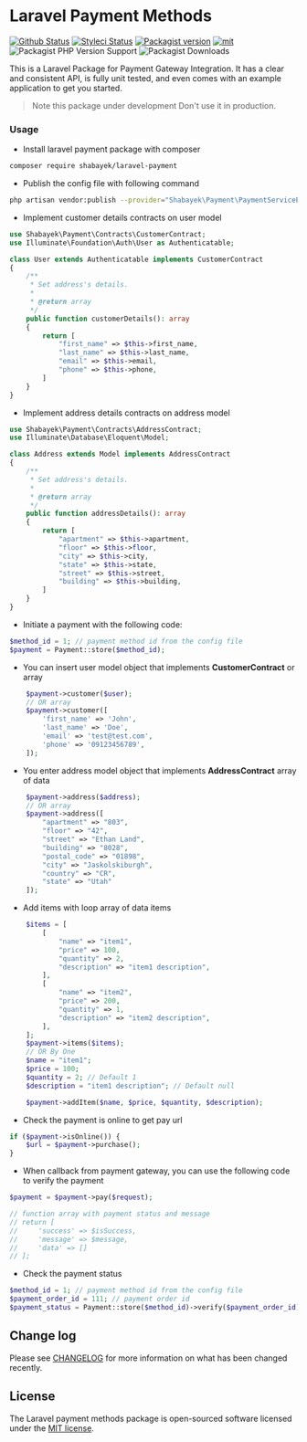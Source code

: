 # Laravel Payment Methods
[![Github Status](https://github.com/shabayekdes/laravel-payment/actions/workflows/tests.yml/badge.svg)](https://github.com/shabayekdes/laravel-payment/actions) [![Styleci Status](https://github.styleci.io/repos/421966331/shield?style=flat&branch=develop)](https://github.styleci.io/repos/421966331) [![Packagist version](https://img.shields.io/packagist/v/shabayek/laravel-payment)](https://packagist.org/packages/shabayek/laravel-payment) [![mit](https://img.shields.io/apm/l/laravel)](https://packagist.org/packages/shabayek/laravel-payment) ![Packagist PHP Version Support](https://img.shields.io/packagist/php-v/shabayek/laravel-payment) ![Packagist Downloads](https://img.shields.io/packagist/dt/shabayek/laravel-payment)

This is a Laravel Package for Payment Gateway Integration. It has a clear and consistent API, is fully unit tested, and even comes with an example application to get you started.

> Note this package under development Don't use it in production.

### Usage

- Install laravel payment package with composer

```bash
composer require shabayek/laravel-payment
```

- Publish the config file with following command

```bash
php artisan vendor:publish --provider="Shabayek\Payment\PaymentServiceProvider" --tag=config
```

- Implement customer details contracts on user model

```php
use Shabayek\Payment\Contracts\CustomerContract;
use Illuminate\Foundation\Auth\User as Authenticatable;

class User extends Authenticatable implements CustomerContract
{
    /**
     * Set address's details.
     *
     * @return array
     */
    public function customerDetails(): array
    {
        return [
            "first_name" => $this->first_name,
            "last_name" => $this->last_name,
            "email" => $this->email,
            "phone" => $this->phone,
        ]
    }
}
```

- Implement address details contracts on address model

```php
use Shabayek\Payment\Contracts\AddressContract;
use Illuminate\Database\Eloquent\Model;

class Address extends Model implements AddressContract
{
    /**
     * Set address's details.
     *
     * @return array
     */
    public function addressDetails(): array
    {
        return [
            "apartment" => $this->apartment,
            "floor" => $this->floor,
            "city" => $this->city,
            "state" => $this->state,
            "street" => $this->street,
            "building" => $this->building,
        ]
    }
}
```

- Initiate a payment with the following code:

```php
$method_id = 1; // payment method id from the config file
$payment = Payment::store($method_id);
```

- You can insert user model object that implements **CustomerContract** or array 

```php
    $payment->customer($user);
    // OR array
    $payment->customer([
        'first_name' => 'John',
        'last_name' => 'Doe',
        'email' => 'test@test.com',
        'phone' => '09123456789',
    ]);
```

- You enter address model object that implements **AddressContract** array of data
```php
    $payment->address($address);
    // OR array
    $payment->address([
        "apartment" => "803",
        "floor" => "42",
        "street" => "Ethan Land",
        "building" => "8028",
        "postal_code" => "01898",
        "city" => "Jaskolskiburgh",
        "country" => "CR",
        "state" => "Utah"
    ]);
```

- Add items with loop array of data items
```php
    $items = [
        [
            "name" => "item1",
            "price" => 100,
            "quantity" => 2,
            "description" => "item1 description",
        ],
        [
            "name" => "item2",
            "price" => 200,
            "quantity" => 1,
            "description" => "item2 description",
        ],
    ];
    $payment->items($items);
    // OR By One
    $name = "item1";
    $price = 100;
    $quantity = 2; // Default 1
    $description = "item1 description"; // Default null

    $payment->addItem($name, $price, $quantity, $description);
```

- Check the payment is online to get pay url

```php
if ($payment->isOnline()) {
    $url = $payment->purchase();
}
```

- When callback from payment gateway, you can use the following code to verify the payment

```php
$payment = $payment->pay($request);

// function array with payment status and message
// return [
//     'success' => $isSuccess,
//     'message' => $message,
//     'data' => []
// ];
```

- Check the payment status
```php
$method_id = 1; // payment method id from the config file
$payment_order_id = 111; // payment order id
$payment_status = Payment::store($method_id)->verify($payment_order_id);
```

## Change log
Please see [CHANGELOG](https://github.com/shabayekdes/laravel-payment/blob/main/CHANGELOG.md) for more information on what has been changed recently.
## License

The Laravel payment methods package is open-sourced software licensed under the [MIT license](https://github.com/shabayekdes/laravel-payment/blob/main/LICENSE).
